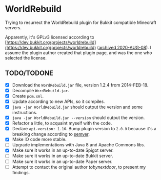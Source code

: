 # WorldRebuild

Trying to resurrect the WorldRebuild plugin for Bukkit compatible Minecraft servers.

Apparently, it's GPLv3 licensed according to
[https://dev.bukkit.org/projects/worldrebuild](https://dev.bukkit.org/projects/worldrebuild)
([archived 2020-AUG-08](https://web.archive.org/web/20200808063349/https://dev.bukkit.org/projects/worldrebuild)).
I assume the plugin author created that plugin page, and was the one who selected the license.

## TODO/TODONE

- [x] Download the `WordRebuild.jar` file, version 1.2.4 from 2014-FEB-18.
- [x] Decompile `WordRebuild.jar`.
- [x] Create `pom.xml`.
- [x] Update according to new APIs, so it compiles.
- [x] `java -jar WorldRebuild.jar` should output the version and some instructions.
- [x] `java -jar WorldRebuild.jar --version` should output the version.
- [x] Refactor a little, to acquaint myself with the code.
- [x] Declare `api-version: 1.16`. Bump plugin version to `2.0.0` because it's a breaking change according to [semver](https://semver.org/).
- [x] Make IO code more stable.
- [ ] Upgrade implementations with Java 8 and Apache Commons libs.
- [x] Make sure it works in an up-to-date Spigot server.
- [ ] Make sure it works in an up-to-date Bukkit server.
- [ ] Make sure it works in an up-to-date Paper server.
- [ ] Attempt to contact the original author *tobynextdoor*, to present my findings.
